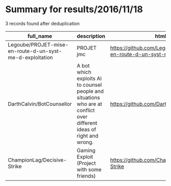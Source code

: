 
# Summary for results/2016/11/18
    
3 records found after deduplication

| full_name | description | html_url | matched_list | matched_count | pushed_at | size | stargazers_count | language | forks_count |
|----------------------------------------------------------|-----------------------------------------------------------------------------------------------------------------------|-----------------------------------------------------------------------------|----------------|-----------------|---------------------------|--------|--------------------|------------|---------------|
| Legoube/PROJET-mise-en-route-d-un-syst-me-d-exploitation | PROJET jmc | https://github.com/Legoube/PROJET-mise-en-route-d-un-syst-me-d-exploitation | ['exploit'] | 1 | 2016-11-18 08:33:57+00:00 | 0 | 0 | nan | 0 |
| DarthCalvin/BotCounsellor | A bot which exploits AI to counsel people and situations who are at conflict over different ideas of right and wrong. | https://github.com/DarthCalvin/BotCounsellor | ['exploit'] | 1 | 2016-11-18 14:15:27+00:00 | 1 | 0 | nan | 0 |
| ChampionLag/Decisive-Strike | Gaming Exploit (Project with some friends) | https://github.com/ChampionLag/Decisive-Strike | ['exploit'] | 1 | 2016-11-18 18:46:49+00:00 | 0 | 0 | nan | 0 |
